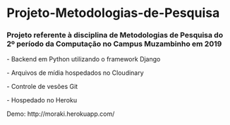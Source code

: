 # Projeto-Metodologias-de-Pesquisa
<h3>Projeto referente à disciplina de Metodologias de Pesquisa do 2º período da Computação no Campus Muzambinho em 2019</h3>
<p> - Backend em Python utilizando o framework Django</p>
<p> - Arquivos de mídia hospedados no Cloudinary</p>
<p> - Controle de vesões Git</p>
<p> - Hospedado no Heroku</p>
<p>Demo: http://moraki.herokuapp.com/</p>
